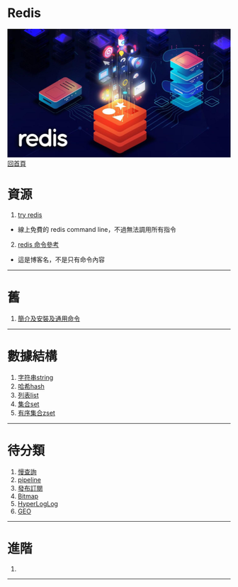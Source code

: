 Redis
===
![](./hero.jpg)
[回首頁](https://github.com/frank575/nn/)

# 資源

1. [try redis](https://try.redis.io/)
  * 線上免費的 redis command line，不過無法調用所有指令
2. [redis 命令參考](http://redisdoc.com/index.html)
  * 這是博客名，不是只有命令內容

---

# 舊 

1. [簡介及安裝及通用命令](./mds/舊/簡介及安裝及通用命令.md)

---

# 數據結構

1. [字符串string](./mds/數據結構/字符串string.md)
2. [哈希hash](./mds/數據結構/哈希hash.md)
3. [列表list](./mds/數據結構/列表list.md)
4. [集合set](./mds/數據結構/集合set.md)
5. [有序集合zset](./mds/數據結構/有序集合zset.md)

---

# 待分類

1. [慢查詢](./mds/待分類/慢查詢.md)
2. [pipeline](./mds/待分類/xxxxx.md)
3. [發布訂閱](./mds/待分類/xxxxx.md)
4. [Bitmap](./mds/待分類/xxxxx.md)
5. [HyperLogLog](./mds/待分類/xxxxx.md)
6. [GEO](./mds/待分類/xxxxx.md)

---

# 進階

1. []()

---
